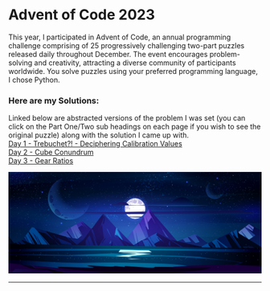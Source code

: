 # Advent of Code 2023

This year, I participated in Advent of Code, an annual programming challenge comprising of 25 progressively challenging two-part puzzles released daily throughout December. 
The event encourages problem-solving and creativity, attracting a diverse community of participants worldwide. You solve puzzles using your preferred programming language, I chose Python.

### Here are my Solutions:

Linked below are abstracted versions of the problem I was set (you can click on the Part One/Two sub headings on each page if you wish to see the original puzzle) along with the solution I came up with.  
[Day 1 - Trebuchet?! - Deciphering Calibration Values](https://github.com/codehath/advent-of-code-2023/tree/main/day-1)  
[Day 2 - Cube Conundrum](https://github.com/codehath/advent-of-code-2023/tree/main/day-2)  
[Day 3 - Gear Ratios](https://github.com/codehath/advent-of-code-2023/tree/main/day-3)  

![Text](/assets/night.jpg)  

---